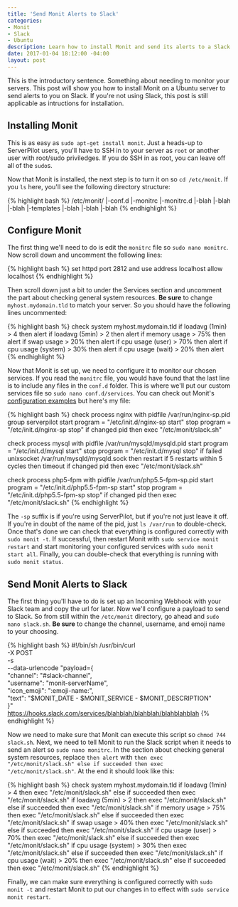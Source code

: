```yaml
---
title: 'Send Monit Alerts to Slack'
categories:
- Monit
- Slack
- Ubuntu
description: Learn how to install Monit and send its alerts to a Slack channel
date: 2017-01-04 18:12:00 -04:00
layout: post
---
```


This is the introductory sentence. Something about needing to monitor your servers. This post will show you how to install Monit on a Ubuntu server to send alerts to you on Slack. If you're not using Slack, this post is still applicable as intructions for installation.

## Installing Monit
This is as easy as `sudo apt-get install monit`. Just a heads-up to ServerPilot users, you'll have to SSH in to your server as `root` or another user with root/sudo priviledges. If you do SSH in as root, you can leave off all of the `sudo`s.

Now that Monit is installed, the next step is to turn it on so `cd /etc/monit`. If you `ls` here, you'll see the following directory structure:

{% highlight bash %}
/etc/monit/
|-conf.d
|-monitrc
|-monitrc.d
  |-blah
  |-blah
  |-blah
|-templates
  |-blah
  |-blah
  |-blah
{% endhighlight %}

## Configure Monit
The first thing we'll need to do is edit the `monitrc` file so `sudo nano monitrc`. Now scroll down and uncomment the following lines:

{% highlight bash %}
set httpd port 2812 and
use address localhost
allow localhost
{% endhighlight %}

Then scroll down just a bit to under the Services section and uncomment the part about checking general system resources. **Be sure** to change `myhost.mydomain.tld` to match your server. So you should have the following lines uncommented:

{% highlight bash %}
check system myhost.mydomain.tld
  if loadavg (1min) > 4 then alert
  if loadavg (5min) > 2 then alert
  if memory usage > 75% then alert
  if swap usage > 20% then alert
  if cpu usage (user) > 70% then alert
  if cpu usage (system) > 30% then alert
  if cpu usage (wait) > 20% then alert
{% endhighlight %}

Now that Monit is set up, we need to configure it to monitor our chosen services. If you read the `monitrc` file, you would have found that the last line is to include any files in the `conf.d` folder. This is where we'll put our custom services file so `sudo nano conf.d/services`. You can check out Monit's [configuration examples](https://mmonit.com/wiki/Monit/ConfigurationExamples) but here's my file:

{% highlight bash %}
check process nginx with pidfile /var/run/nginx-sp.pid
  group serverpilot
  start program = "/etc/init.d/nginx-sp start"
  stop program = "/etc/init.d/nginx-sp stop"
  if changed pid then exec "/etc/monit/slack.sh"

check process mysql with pidfile /var/run/mysqld/mysqld.pid
  start program = "/etc/init.d/mysql start"
  stop program = "/etc/init.d/mysql stop"
  if failed unixsocket /var/run/mysqld/mysqld.sock then restart
  if 5 restarts within 5 cycles then timeout
  if changed pid then exec "/etc/monit/slack.sh"

check process php5-fpm with pidfile /var/run/php5.5-fpm-sp.pid
  start program = "/etc/init.d/php5.5-fpm-sp start"
  stop program = "/etc/init.d/php5.5-fpm-sp stop"
  if changed pid then exec "/etc/monit/slack.sh"
{% endhighlight %}

The `-sp` suffix is if you're using ServerPilot, but if you're not just leave it off. If you're in doubt of the name of the pid, just `ls /var/run` to double-check. Once that's done we can check that everything is configured correctly with `sudo monit -t`. If successful, then restart Monit with `sudo service monit restart` and start monitoring your configured services with `sudo monit start all`. Finally, you can double-check that everything is running with `sudo monit status`.

## Send Monit Alerts to Slack
The first thing you'll have to do is set up an Incoming Webhook with your Slack team and copy the url for later. Now we'll configure a payload to send to Slack. So from still within the `/etc/monit` directory, go ahead and `sudo nano slack.sh`. **Be sure** to change the channel, username, and emoji name to your choosing.

{% highlight bash %}
#!/bin/sh
/usr/bin/curl \
  -X POST \
  -s \
  --data-urlencode "payload={ \
    \"channel\": \"#slack-channel\", \
    \"username\": \"monit-serverName\", \
    \"icon_emoji\": \":emoji-name:\", \
    \"text\": \"$MONIT_DATE - $MONIT_SERVICE - $MONIT_DESCRIPTION\" \
  }" \
  https://hooks.slack.com/services/blahblah/blahblah/blahblahblah
{% endhighlight %}

Now we need to make sure that Monit can execute this script so `chmod 744 slack.sh`. Next, we need to tell Monit to run the Slack script when it needs to send an alert so `sudo nano monitrc`. In the section about checking general system resources, replace `then alert` with `then exec "/etc/monit/slack.sh" else if succeeded then exec "/etc/monit/slack.sh"`. At the end it should look like this:

{% highlight bash %}
check system myhost.mydomain.tld
  if loadavg (1min) > 4 then exec "/etc/monit/slack.sh" else if succeeded then exec "/etc/monit/slack.sh"
  if loadavg (5min) > 2 then exec "/etc/monit/slack.sh" else if succeeded then exec "/etc/monit/slack.sh"
  if memory usage > 75% then exec "/etc/monit/slack.sh" else if succeeded then exec "/etc/monit/slack.sh"
  if swap usage > 40% then exec "/etc/monit/slack.sh" else if succeeded then exec "/etc/monit/slack.sh"
  if cpu usage (user) > 70% then exec "/etc/monit/slack.sh" else if succeeded then exec "/etc/monit/slack.sh"
  if cpu usage (system) > 30% then exec "/etc/monit/slack.sh" else if succeeded then exec "/etc/monit/slack.sh"
  if cpu usage (wait) > 20% then exec "/etc/monit/slack.sh" else if succeeded then exec "/etc/monit/slack.sh"
{% endhighlight %}

Finally, we can make sure everything is configured correctly with `sudo monit -t` and restart Monit to put our changes in to effect with `sudo service monit restart`.
